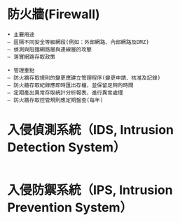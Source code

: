 # 防火牆(Firewall)
```
• 主要用途
– 區隔不同安全等級網段(例如：外部網路、內部網路及DMZ)
– 偵測與阻擋網路層與連線層的攻擊
– 落實網路存取政策

• 管理重點
– 防火牆存取規則的變更應建立管理程序(變更申請、核准及記錄)
– 防火牆存取紀錄應即時匯出存檔，並保留足夠的時間
– 定期產出異常存取統計分析報表，進行異常處理
– 防火牆存取控管規則應定期盤查(每年)
```
# 入侵偵測系統（IDS, Intrusion Detection System）
```

```

# 入侵防禦系統（IPS, Intrusion Prevention System）
```

```
